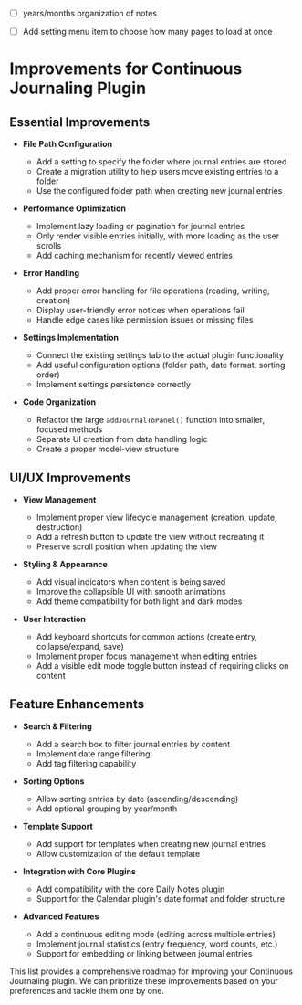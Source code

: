 
- [ ] years/months organization of notes
- [ ] Add setting menu item to choose how many pages to load at once


# Improvements for Continuous Journaling Plugin

## Essential Improvements

* **File Path Configuration**
  * Add a setting to specify the folder where journal entries are stored
  * Create a migration utility to help users move existing entries to a folder
  * Use the configured folder path when creating new journal entries

* **Performance Optimization**
  * Implement lazy loading or pagination for journal entries
  * Only render visible entries initially, with more loading as the user scrolls
  * Add caching mechanism for recently viewed entries

* **Error Handling**
  * Add proper error handling for file operations (reading, writing, creation)
  * Display user-friendly error notices when operations fail
  * Handle edge cases like permission issues or missing files

* **Settings Implementation**
  * Connect the existing settings tab to the actual plugin functionality
  * Add useful configuration options (folder path, date format, sorting order)
  * Implement settings persistence correctly

* **Code Organization**
  * Refactor the large `addJournalToPanel()` function into smaller, focused methods
  * Separate UI creation from data handling logic
  * Create a proper model-view structure

## UI/UX Improvements

* **View Management**
  * Implement proper view lifecycle management (creation, update, destruction)
  * Add a refresh button to update the view without recreating it
  * Preserve scroll position when updating the view

* **Styling & Appearance**
  * Add visual indicators when content is being saved
  * Improve the collapsible UI with smooth animations
  * Add theme compatibility for both light and dark modes

* **User Interaction**
  * Add keyboard shortcuts for common actions (create entry, collapse/expand, save)
  * Implement proper focus management when editing entries
  * Add a visible edit mode toggle button instead of requiring clicks on content

## Feature Enhancements

* **Search & Filtering**
  * Add a search box to filter journal entries by content
  * Implement date range filtering
  * Add tag filtering capability

* **Sorting Options**
  * Allow sorting entries by date (ascending/descending)
  * Add optional grouping by year/month

* **Template Support**
  * Add support for templates when creating new journal entries
  * Allow customization of the default template

* **Integration with Core Plugins**
  * Add compatibility with the core Daily Notes plugin
  * Support for the Calendar plugin's date format and folder structure

* **Advanced Features**
  * Add a continuous editing mode (editing across multiple entries)
  * Implement journal statistics (entry frequency, word counts, etc.)
  * Support for embedding or linking between journal entries

This list provides a comprehensive roadmap for improving your Continuous Journaling plugin. We can prioritize these improvements based on your preferences and tackle them one by one.